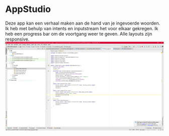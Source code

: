 # AppStudio
Deze app kan een verhaal maken aan de hand van je ingevoerde woorden. Ik heb met behulp van intents en inputstream het voor elkaar gekregen. Ik heb een progress bar om de voortgang weer te geven. Alle layouts zijn responsive.
![Alt text](/Doc/Knipsel.png?raw=true)
